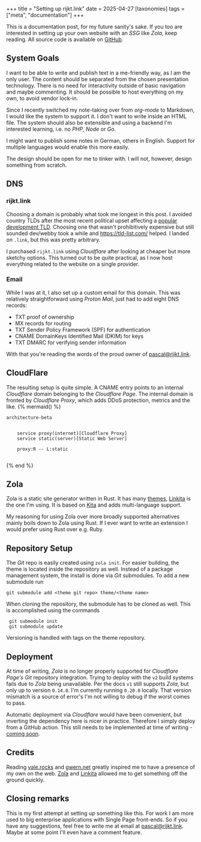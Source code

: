 +++
title = "Setting up rijkt.link"
date = 2025-04-27
[taxonomies]
tags = ["meta", "documentation"]
+++

This is a documentation post, for my future sanity's sake. If you too are interested in setting up your own website with an *SSG* like *Zola*, keep reading.  <!-- more --> All source code is available on [GitHub](https://github.com/rijkt/rijkt.link). 

## System Goals

I want to be able to write and publish text in a me-friendly way, as I am the only user. The content should be separated from the chosen presentation technology. There is no need for interactivity outside of basic navigation and maybe commenting. It should be possible to host everything on my own, to avoid vendor lock-in.

Since I recently switched my note-taking over from *org-mode* to Markdown, I would like the system to support it. I don't want to write inside an HTML file. The system should also be extensible and using a backend I'm interested learning, i.e. no *PHP*, *Node* or *Go*. 

I might want to publish some notes in German, others in English. Support for multiple languages would enable this more easily.

The design should be open for me to tinker with. I will not, however, design something from scratch. 

## DNS

### rijkt.link

Choosing a domain is probably what took me longest in this post. I avoided country TLDs after the most recent political upset affecting a [popular development TLD](https://en.wikipedia.org/wiki/.io#Possible_phasing_out). Choosing one that wasn't prohibitively expensive but still sounded dev/webby took a while and https://tld-list.com/ helped. I landed on `.link`, but this was pretty arbitrary.

I purchased `rijkt.link` using *Cloudflare* after looking at cheaper but more sketchy options. This turned out to be quite practical, as I now host everything related to the website on a single provider.
### Email

While I was at it, I also set up a custom email for this domain. This was relatively straightforward using *Proton Mail*, just had to add eight DNS records:
- TXT proof of ownership
- MX records for routing
- TXT Sender Policy Framework (SPF) for authentication
- CNAME DomainKeys Identified Mail (DKIM) for keys
-  TXT DMARC for verifying sender information

With that you're reading the words of the proud owner of [pascal@rijkt.link](mailto:pascal@rijkt.link).

## CloudFlare

The resulting setup is quite simple. A CNAME entry points to an internal *Cloudflare* domain belonging to the *Cloudflare Page*. The internal domain is fronted by *Cloudflare Proxy*, which adds DDoS protection, metrics and the like.
{% mermaid() %}
```mermaid
architecture-beta


    service proxy(internet)[Cloudflare Proxy] 
    service static(server)[Static Web Server]
    
    proxy:R -- L:static


```
{% end %}

## Zola
Zola is a static site generator written in Rust. It has many [themes](https://www.getzola.org/themes/), [Linkita](https://codeberg.org/salif/linkita) is the one I'm using. It is based on [Kita](https://github.com/st1020/kita) and adds multi-language support.

My reasoning for using Zola over more broadly supported alternatives mainly boils down to Zola using Rust. If I ever want to write an extension I would prefer using Rust over e.g. Ruby.

## Repository Setup

The *Git* repo is easily created using `zola init`. For easier building, the theme is located inside the repository as well. Instead of a package management system, the install is done via *Git* submodules. To add a new submodule run 

```
git submodule add <theme git repo> theme/<theme name>
```

When cloning the repository, the submodule has to be cloned as well. This is accomplished using the commands
```
 git submodule init
 git submodule update 
```
Versioning is handled with tags on the theme repository.
## Deployment
At time of writing, *Zola* is no longer properly supported for *Cloudflare Page's* *Git* repository integration. Trying to deploy with the `v2` build systems fails due to *Zola* being unavailable. Per the docs `v1` still supports *Zola*, but only up to version `0.14.0`. I'm currently running `0.20.0` locally. That version mismatch is a source of error's I'm not willing to debug if the worst comes to pass.

Automatic deployment via *Cloudflare* would have been convenient, but inverting the dependency here is nicer in practice. Therefore I simply deploy from a GitHub action. This still needs to be implemented at time of writing - [coming soon](https://github.com/rijkt/rijkt.link/issues/3).
## Credits

Reading [vale.rocks](https://vale.rocks/) and [gwern.net](https://gwern.net/) greatly inspired me to have a presence of my own on the web. [Zola](https://www.getzola.org/) and [Linkita](https://codeberg.org/salif/linkita) allowed me to get something off the ground quickly.

## Closing remarks

This is my first attempt at setting up something like this. For work I am more used to big enterprise applications with Single Page front-ends. So if you have any suggestions, feel free to write me at email at [pascal@rijkt.link](mailto:pascal@rijkt.link). Maybe at some point I'll even have a comment feature.